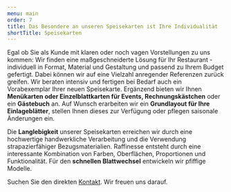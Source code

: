 ```yaml
---
menu: main
order: 7
title: Das Besondere an unseren Speisekarten ist Ihre Individualität
shortTitle: Speisekarten
---
```

Egal ob Sie als Kunde mit klaren oder noch vagen Vorstellungen zu uns kommen: Wir finden eine maßgeschneiderte Lösung für Ihr Restaurant - individuell in Format, Material und Gestaltung und passend zu Ihrem Budget gefertigt. Dabei können wir auf eine Vielzahl anregender Referenzen zurück greifen. Wir beraten intensiv und fertigen bei Bedarf auch ein Vorabexemplar Ihrer neuen Speisekarte. Ergänzend bieten wir Ihnen **Menükarten oder Einzelblattkarten für Events, Rechnungskästchen** oder ein **Gästebuch** an. Auf Wunsch erarbeiten wir ein **Grundlayout für Ihre Einlageblätter**, stellen Ihnen dieses zur Verfügung oder pflegen saisonale Änderungen ein.

Die **Langlebigkeit** unserer Speisekarten erreichen wir durch eine hochwertige handwerkliche Verarbeitung und die Verwendung strapazierfähiger Bezugsmaterialien. Raffinesse entsteht durch eine interessante Kombination von Farben, Oberflächen, Proportionen und Funktionalität. Für den **schnellen Blattwechsel** entwickeln wir pfiffige Modelle.

Suchen Sie den direkten [Kontakt](/kontakt). Wir freuen uns darauf. 
